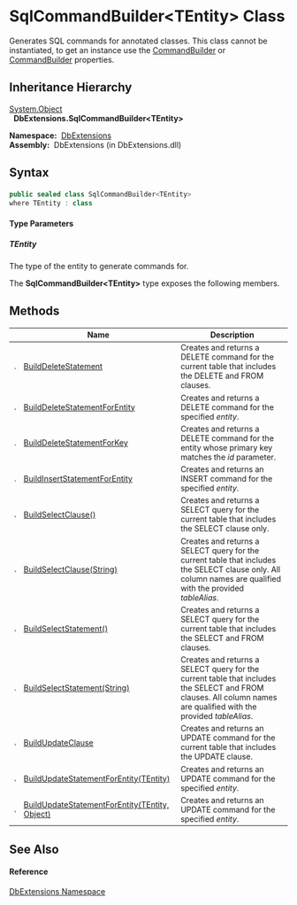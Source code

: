 SqlCommandBuilder&lt;TEntity> Class
===================================
  Generates SQL commands for annotated classes. This class cannot be instantiated, to get an instance use the [CommandBuilder][1] or [CommandBuilder][2] properties.


Inheritance Hierarchy
---------------------
[System.Object][3]  
  **DbExtensions.SqlCommandBuilder&lt;TEntity>**  

  **Namespace:**  [DbExtensions][4]  
  **Assembly:**  DbExtensions (in DbExtensions.dll)

Syntax
------

```csharp
public sealed class SqlCommandBuilder<TEntity>
where TEntity : class

```

#### Type Parameters

##### *TEntity*
The type of the entity to generate commands for.

The **SqlCommandBuilder&lt;TEntity>** type exposes the following members.


Methods
-------

                 | Name                                                 | Description                                                                                                                                                        
---------------- | ---------------------------------------------------- | ------------------------------------------------------------------------------------------------------------------------------------------------------------------ 
![Public method] | [BuildDeleteStatement][5]                            | Creates and returns a DELETE command for the current table that includes the DELETE and FROM clauses.                                                              
![Public method] | [BuildDeleteStatementForEntity][6]                   | Creates and returns a DELETE command for the specified *entity*.                                                                                                   
![Public method] | [BuildDeleteStatementForKey][7]                      | Creates and returns a DELETE command for the entity whose primary key matches the *id* parameter.                                                                  
![Public method] | [BuildInsertStatementForEntity][8]                   | Creates and returns an INSERT command for the specified *entity*.                                                                                                  
![Public method] | [BuildSelectClause()][9]                             | Creates and returns a SELECT query for the current table that includes the SELECT clause only.                                                                     
![Public method] | [BuildSelectClause(String)][10]                      | Creates and returns a SELECT query for the current table that includes the SELECT clause only. All column names are qualified with the provided *tableAlias*.      
![Public method] | [BuildSelectStatement()][11]                         | Creates and returns a SELECT query for the current table that includes the SELECT and FROM clauses.                                                                
![Public method] | [BuildSelectStatement(String)][12]                   | Creates and returns a SELECT query for the current table that includes the SELECT and FROM clauses. All column names are qualified with the provided *tableAlias*. 
![Public method] | [BuildUpdateClause][13]                              | Creates and returns an UPDATE command for the current table that includes the UPDATE clause.                                                                       
![Public method] | [BuildUpdateStatementForEntity(TEntity)][14]         | Creates and returns an UPDATE command for the specified *entity*.                                                                                                  
![Public method] | [BuildUpdateStatementForEntity(TEntity, Object)][15] | Creates and returns an UPDATE command for the specified *entity*.                                                                                                  


See Also
--------

#### Reference
[DbExtensions Namespace][4]  

[1]: ../SqlTable_1/CommandBuilder.md
[2]: ../SqlTable/CommandBuilder.md
[3]: http://msdn.microsoft.com/en-us/library/e5kfa45b
[4]: ../README.md
[5]: BuildDeleteStatement.md
[6]: BuildDeleteStatementForEntity.md
[7]: BuildDeleteStatementForKey.md
[8]: BuildInsertStatementForEntity.md
[9]: BuildSelectClause.md
[10]: BuildSelectClause_1.md
[11]: BuildSelectStatement.md
[12]: BuildSelectStatement_1.md
[13]: BuildUpdateClause.md
[14]: BuildUpdateStatementForEntity.md
[15]: BuildUpdateStatementForEntity_1.md
[Public method]: ../../icons/pubmethod.gif "Public method"